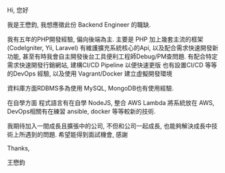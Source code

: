 
Hi, 您好

我是王懋鈞, 我想應徵此份 Backend Engineer 的職缺.

我有五年的PHP開發經驗, 偏向後端為主.
主要是 PHP 加上幾套主流的框架 (CodeIgniter, Yii, Laravel)
有維護擴充系統核心的Api, 以及配合需求快速開發新功能, 甚至有時我會自主開發後台工具便利工程師Debug/PM查問題.
有配合特定需求快速開發行銷網站, 建構CI/CD Pipeline 以便快速更版
也有設置CI/CD 等等的DevOps 經驗, 以及使用 Vagrant/Docker 建立虛擬開發環境

資料庫方面RDBMS多為使用 MySQL, MongoDB也有使用經驗.

在自學方面
程式語言有在自學 NodeJS, 整合 AWS Lambda 將系統放在 AWS,
DevOps相關有在練習 ansible, docker 等等較新的技術. 

我期待加入一間成長且擴張中的公司, 不但和公司一起成長, 也能夠解決成長中技術上所遇到的問題.
希望能得到面試機會, 感謝


Thanks,


王懋鈞


